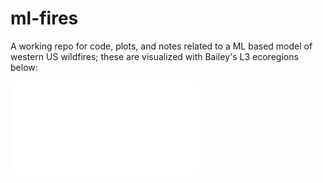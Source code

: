 # ml-fires
A working repo for code, plots, and notes related to a ML based model of western US wildfires; these are visualized with Bailey's L3 ecoregions below:

![Alt text](./plots/all_regions.pdf)
